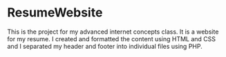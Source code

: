 # ResumeWebsite

This is the project for my advanced internet concepts class. It is a website for my resume.
I created and formatted the content using HTML and CSS and I separated my header and footer 
into individual files using PHP.
